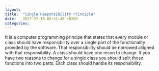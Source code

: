```yaml
---
layout: 
title:  "Single Responsibility Principle"
date:   2017-07-16 08:21:45 +0200
categories: 
---
```

It is a computer programming principe that states that every module or class should have responsibility over a single part of the functionality provided by the software.
That responsibility should be narrowed alligned with that responsibility.
A class should have one reson to change.
If you have two reasons to change for a single class you should split those functions into two parts.
Each class should handle its responsibility.
